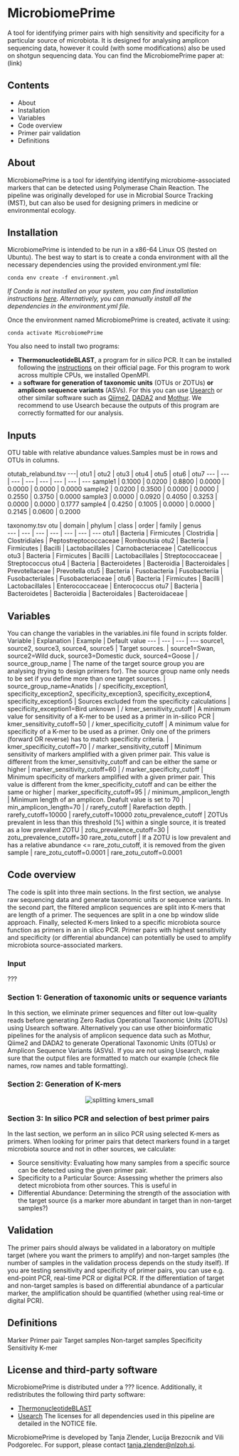 # MicrobiomePrime
A tool for identifying primer pairs with high sensitivity and specificity for a particular source of microbiota. It is designed for analysing amplicon sequencing data, however it could (with some modifications) also be used on shotgun sequencing data.
You can find the MicrobiomePrime paper at: (link)

## Contents
- About
- Installation
- Variables
- Code overview
- Primer pair validation
- Definitions

## About
MicrobiomePrime is a tool for identifying identifying microbiome-associated markers that can be detected using Polymerase Chain Reaction.
The pipeline was originally developed for use in Microbial Source Tracking (MST), but can also be used for designing primers in medicine or environmental ecology.

## Installation
MicrobiomePrime is intended to be run in a x86-64 Linux OS (tested on Ubuntu). The best way to start is to create a conda environment with all the necessary dependencies using the provided environment.yml file:
```
conda env create -f environment.yml
```
*If Conda is not installed on your system, you can find installation instructions [here](https://conda.io/projects/conda/en/latest/index.html). Alternatively, you can manually install all the dependencies in the environment.yml file.*

Once the environment named MicrobiomePrime is created, activate it using:
```
conda activate MicrobiomePrime
```
You also need to install two programs:
- **ThermonucleotideBLAST**, a program for *in silico* PCR. It can be installed following the [instructions](https://public.lanl.gov/jgans/tntblast/tntblast_doc.html) on their official page. For this program to work across multiple CPUs, we installed OpenMPI.
- a **software for generation of taxonomic units** (OTUs or ZOTUs) **or amplicon sequence variants** (ASVs). For this you can use [Usearch](https://www.drive5.com/usearch/) or other similar software such as [Qiime2](https://qiime2.org/), [DADA2](https://benjjneb.github.io/dada2/) and [Mothur](https://mothur.org/). We recommend to use Usearch because the outputs of this program are correctly formatted for our analysis.

## Inputs
OTU table with relative abundance values.Samples must be in rows and OTUs in columns.

otutab_relabund.tsv
---| otu1 | otu2 | otu3 | otu4 | otu5 | otu6 | otu7 
--- | --- | --- | --- | --- | --- | --- | ---
sample1 | 0.1000 | 0.0200 | 0.8800 | 0.0000 | 0.0000 | 0.0000 | 0.0000
sample2 | 0.0200 | 0.3500 | 0.0000 | 0.0000 | 0.2550 | 0.3750 | 0.0000
sample3 | 0.0000 | 0.0920 | 0.4050 | 0.3253 | 0.0000 | 0.0000 | 0.1777
sample4 | 0.4250 | 0.1005 | 0.0000 | 0.0000 | 0.2145 | 0.0600 | 0.2000

taxonomy.tsv
otu | domain | phylum | class | order | family | genus  
--- | --- | --- | --- | --- | --- | ---
otu1 | Bacteria	| Firmicutes	| Clostridia	| Clostridiales	| Peptostreptococcaceae	| Romboutsia
otu2 | Bacteria	| Firmicutes	| Bacilli	| Lactobacillales	| Carnobacteriaceae	| Catellicoccus
otu3 | Bacteria	| Firmicutes	| Bacilli	| Lactobacillales	| Streptococcaceae	| Streptococcus
otu4 | Bacteria	| Bacteroidetes	| Bacteroidia	| Bacteroidales	| Prevotellaceae	| Prevotella
otu5 | Bacteria	| Fusobacteria	| Fusobacteriia	| Fusobacteriales	| Fusobacteriaceae | 
otu6 | Bacteria	| Firmicutes	| Bacilli	| Lactobacillales	| Enterococcaceae	| Enterococcus
otu7 | Bacteria	| Bacteroidetes	| Bacteroidia	| Bacteroidales	| Bacteroidaceae	| 


## Variables
You can change the variables in the variables.ini file found in scripts folder.
Variable | Explanation | Example | Default value
--- | --- | --- | --- 
source1, source2, source3, source4, source5 | Target sources. | source1=Swan, source2=Wild duck, source3=Domestic duck, source4=Goose | /
source_group_name | The name of the target source group you are analysing (trying to design primers for). The source group name only needs to be set if you define more than one target sources. | source_group_name=Anatids | /
specificity_exception1, specificity_exception2, specificity_exception3, specificity_exception4, specificity_exception5 | Sources excluded from the specificity calculations | specificity_exception1=Bird unknown | /
kmer_sensitivity_cutoff | A minimum value for sensitivity of a K-mer to be used as a primer in in-silico PCR | kmer_sensitivity_cutoff=50 | /
kmer_specificity_cutoff | A minimum value for specificity of a K-mer to be used as a primer. Only one of the primers (forward OR reverse) has to match specificity criteria. | kmer_specificity_cutoff=70 | /
marker_sensitivity_cutoff | Minimum sensitivity of markers amplified with a given primer pair. This value is different from the kmer_sensitivity_cutoff and can be either the same or higher | marker_sensitivity_cutoff=60 | /
marker_specificity_cutoff | Minimum specificity of markers amplified with a given primer pair. This value is different from the kmer_specificity_cutoff and can be either the same or higher | marker_specificity_cutoff=95 | /
minimum_amplicon_length | Minimum length of an amplicon. Deafult value is set to 70 | min_amplicon_length=70 | /
rarefy_cutoff | Rarefaction depth. | rarefy_cutoff=10000 | rarefy_cutoff=10000
zotu_prevalence_cutoff | ZOTUs prevalent in less than this threshold [%] within a single source, it is treated as a low prevalent ZOTU | zotu_prevalence_cutoff=30 | zotu_prevalence_cutoff=30
rare_zotu_cutoff | If a ZOTU is low prevalent and has a relative abundance <= rare_zotu_cutoff, it is removed from the given sample | rare_zotu_cutoff=0.0001 | rare_zotu_cutoff=0.0001




## Code overview
The code is split into three main sections. In the first section, we analyse raw sequencing data and generate taxonomic units or sequence variants. In the second part, the filtered amplicon sequences are split into K-mers that are length of a primer. The sequences are split in a one bp window slide approach. Finally, selected K-mers linked to a specific microbiota source function as primers in an in silico PCR.  Primer pairs with highest sensitivity and specificity (or differential abundance) can potentially be used to amplify microbiota source-associated markers.

### Input
???

### Section 1: Generation of taxonomic units or sequence variants
In this section, we eliminate primer sequences and filter out low-quality reads before generating Zero Radius Operational Taxonomic Units (ZOTUs) using Usearch software. Alternatively you can use other bioinformatic pipelines for the analysis of amplicon sequence data such as Mothur, Qiime2 and DADA2 to generate Operational Taxonomic Units (OTUs) or Amplicon Sequence Variants (ASVs). If you are not using Usearch, make sure that the output files are formatted to match our example (check file names, row names and table formatting).

### Section 2: Generation of K-mers

<p align="center">
  <img src="https://github.com/tanjazlender/MicrobiomePrime/assets/100705053/0300193e-dc1b-44b1-bc9f-6231b781fafb" alt="splitting kmers_small">
</p>

### Section 3: In silico PCR and selection of best primer pairs
In the last section, we perform an in silico PCR using selected K-mers as primers. When looking for primer pairs that detect markers found in a target microbiota source and not in other sources, we calculate:
- Source sensitivity: Evaluating how many samples from a specific source can be detected using the given primer pair.
- Specificity to a Particular Source: Assessing whether the primers also detect microbiota from other sources.
This is useful in 
- Differential Abundance: Determining the strength of the association with the target source (is a marker more abundant in target than in non-target samples?)

## Validation
The primer pairs should always be validated in a laboratory on multiple target (where you want the primers to amplify) and non-target samples (the number of samples in the validation process depends on the study itself). If you are testing sensitivity and specificity of primer pairs, you can use e.g. end-point PCR, real-time PCR or digital PCR. If the differentiation of target and non-target samples is based on differential abundance of a particular marker, the amplification should be quantified (whether using real-time or digital PCR).



## Definitions
Marker
Primer pair
Target samples
Non-target samples
Specificity
Sensitivity
K-mer

## License and third-party software
MicrobiomePrime is distributed under a ??? licence. Additionally, it redistributes the following third party software:
- [ThermonucleotideBLAST](https://public.lanl.gov/jgans/tntblast/tntblast_doc.html)
- [Usearch](https://www.drive5.com/usearch/)
The licenses for all dependencies used in this pipeline are detailed in the NOTICE file.

MicrobiomePrime is developed by Tanja Zlender, Lucija Brezocnik and Vili Podgorelec.
For support, please contact tanja.zlender@nlzoh.si.
